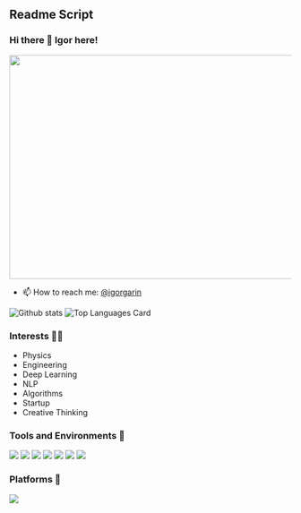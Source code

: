 ## Readme Script 

### Hi there 👋 Igor here!

<!--

https://sargupta93.medium.com/how-to-build-stunning-github-profile-and-attract-recruiters-5310bde5889b

**igor-garin/igor-garin** is a ✨ _special_ ✨ repository because its `README.md` (this file) appears on your GitHub profile.

Here are some ideas to get you started:

- 🔭 I’m currently working on ...
- 🌱 I’m currently learning ...
- 👯 I’m looking to collaborate on ...
- 🤔 I’m looking for help with ...
- 💬 Ask me about ...
- 📫 How to reach me: ...
- 😄 Pronouns: ...
- ⚡ Fun fact: ...

Upload images to GitHub
- Create a new issue on GitHub.
- Drag an image into the comment field.
- Wait for the upload process to finish.
- Copy the URL and use it in your Markdown files on GitHub.


You can create the metadata badges using Shields.io which is a service for concise, consistent, and legible badges in SVG and raster format

-->

<p align="center">
  <img src="https://avatars.githubusercontent.com/u/1986287?v=4" height="400px" width="1000px">
</p>

- 📫 How to reach me: <a href="https://www.linkedin.com/in/igorgarin/">@igorgarin</a>


![Github stats](https://github-readme-stats.vercel.app/api?username=igor-garin&theme=highcontrast&show_icons=true&count_private=true)
![Top Languages Card](https://github-readme-stats.vercel.app/api/top-langs/?username=igor-garin&layout=compact)


### Interests 👨‍💻
- Physics
- Engineering
- Deep Learning
- NLP
- Algorithms
- Startup
- Creative Thinking


### Tools and Environments 🔧
<p>
<img src="https://img.shields.io/badge/OS-Windows-organge?logo=Windows">
<img src="https://img.shields.io/badge/OS-Linux-organge?logo=Linux">
<img src="https://img.shields.io/badge/OS-Chrome-organge?logo=Chrome">
<img src="https://img.shields.io/badge/Editor-VSCode-green?logo=Visual%20Studio%20Code">
<img src="https://img.shields.io/badge/Cloud-Azure-green?logo=Microsoft%20Azure">
<img src="https://img.shields.io/badge/Library-scikit-red">
<img src="https://img.shields.io/badge/Library-Tensorflow-red?logo=Tensorflow">
</a>
</p>


### Platforms 👨‍
<p>
<a href="https://www.linkedin.com/in/igorgarin/">
<img src="https://img.shields.io/badge/LinkedIn-sargupta-blue">
<!-- <a href="https://www.kaggle.com/sargupta">
<img src="https://img.shields.io/badge/Kaggle-sargupta-blue">
<a href="https://medium.com/@sargupta93">
<img src="https://img.shields.io/badge/Medium-sargupta-blue">
<a href="https://stackoverflow.com/users/9658895/sargupta?tab=profile">
<img src="https://img.shields.io/badge/Stack%20Overflow-sargupta-blue">
-->
</a>
</p>
